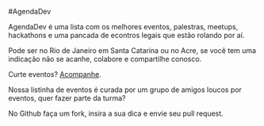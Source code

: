#AgendaDev

AgendaDev é uma lista com os melhores eventos, palestras, meetups, hackathons e uma pancada de econtros legais que estão rolando por aí.

Pode ser no Rio de Janeiro em Santa Catarina ou no Acre, se você tem uma indicação não se acanhe, colabore e compartilhe conosco.

Curte eventos? [Acompanhe](http://theandersonn.github.io/agenda-dev/).

Nossa listinha de eventos é curada por um grupo de amigos loucos por eventos, quer fazer parte da turma?

No Github faça um fork, insira a sua dica e envie seu pull request.

